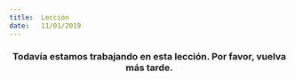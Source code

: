 ```yaml
---
title:  Lección
date:   11/01/2019
---
```


### <center>Todavía estamos trabajando en esta lección. Por favor, vuelva más tarde.</center>